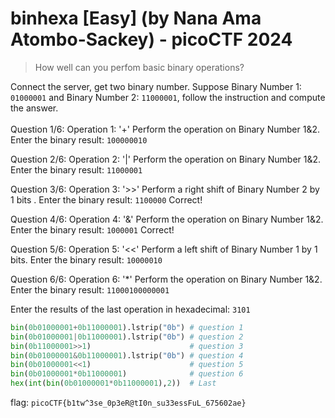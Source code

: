 # binhexa [Easy] (by Nana Ama Atombo-Sackey) - picoCTF 2024
> <p>How well can you perfom basic binary operations?</p>

Connect the server, get two binary number.
Suppose Binary Number 1: `01000001` and Binary Number 2: `11000001`, follow the instruction and compute the answer.
\
\
Question 1/6:
Operation 1: '+'
Perform the operation on Binary Number 1&2.
Enter the binary result: `100000010`

Question 2/6:
Operation 2: '|'
Perform the operation on Binary Number 1&2.
Enter the binary result: `11000001`

Question 3/6:
Operation 3: '>>'
Perform a right shift of Binary Number 2 by 1 bits .
Enter the binary result: `1100000`
Correct!


Question 4/6:
Operation 4: '&'
Perform the operation on Binary Number 1&2.
Enter the binary result: `1000001`
Correct!

Question 5/6:
Operation 5: '<<'
Perform a left shift of Binary Number 1 by 1 bits.
Enter the binary result: `10000010`

Question 6/6:
Operation 6: '*'
Perform the operation on Binary Number 1&2.
Enter the binary result: `11000100000001`

Enter the results of the last operation in hexadecimal: `3101`
```python
bin(0b01000001+0b11000001).lstrip("0b") # question 1
bin(0b01000001|0b11000001).lstrip("0b") # question 2
bin(0b11000001>>1)                      # question 3
bin(0b01000001&0b11000001).lstrip("0b") # question 4
bin(0b01000001<<1)                      # question 5
bin(0b01000001*0b11000001)              # question 6
hex(int(bin(0b01000001*0b11000001),2))  # Last
```


flag: `picoCTF{b1tw^3se_0p3eR@tI0n_su33essFuL_675602ae}`